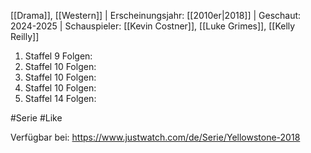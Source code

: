 [[Drama]], [[Western]] | Erscheinungsjahr: [[2010er|2018]] | Geschaut: 2024-2025 | Schauspieler: [[Kevin Costner]], [[Luke Grimes]], [[Kelly Reilly]] 

1. Staffel 9 Folgen:
2. Staffel 10 Folgen:
3. Staffel 10 Folgen:
4. Staffel 10 Folgen:
5. Staffel 14 Folgen:


#Serie #Like 

Verfügbar bei: https://www.justwatch.com/de/Serie/Yellowstone-2018